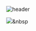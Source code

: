 <!-- header -->
![header](https://capsule-render.vercel.app/api?type=waving&color=auto&height=300&section=header&text=Welcome!&desc=Seonyong`s%20GitHub%20Repositiory&descAlignY=70&fontSize=90)
<!-- body -->

<img src="https://img.shields.io/badge/Python-3766AB?style=flat-square&logo=Python&logoColor=white"/></a>&nbsp 